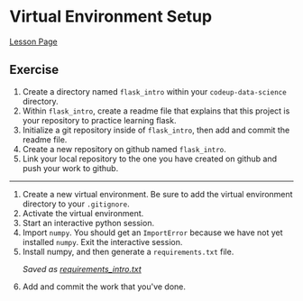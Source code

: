 <h1>Virtual Environment Setup</h1>


[Lesson Page](https://ds.codeup.com/13-advanced-topics/3.2-virtual-environments/)


<h2 id="exercise">Exercise</h2>
<ol>
<li>Create a directory named <code>flask_intro</code> within your <code>codeup-data-science</code>
   directory.</li>
<li>Within <code>flask_intro</code>, create a readme file that explains that this project is
   your repository to practice learning flask.</li>
<li>Initialize a git repository inside of <code>flask_intro</code>, then add and commit the
   readme file.</li>
<li>Create a new repository on github named <code>flask_intro</code>.</li>
<li>Link your local repository to the one you have created on github and push
   your work to github.</li>
</ol>
<hr />
<ol>
<li>Create a new virtual environment. Be sure to add the virtual environment
   directory to your <code>.gitignore</code>.</li>
<li>Activate the virtual environment.</li>
<li>Start an interactive python session.</li>
<li>Import <code>numpy</code>. You should get an <code>ImportError</code> because we have not yet
   installed <code>numpy</code>. Exit the interactive session.</li>
<li>Install numpy, and then generate a <code>requirements.txt</code> file.</li>

*Saved as [requirements_intro.txt](https://github.com/kjeliasen/flask_intro/blob/master/requirements_intro.txt)*

<li>Add and commit the work that you've done.</li>
</ol>
          